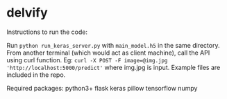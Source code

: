 # delvify

Instructions to run the code:

Run `python run_keras_server.py` with `main_model.h5` in the same directory. From another terminal (which would act as client machine), call the API using curl function. Eg: `curl -X POST -F image=@img.jpg 'http://localhost:5000/predict'` where img.jpg is input. Example files are included in the repo. 

Required packages:
python3+
flask
keras
pillow
tensorflow
numpy
